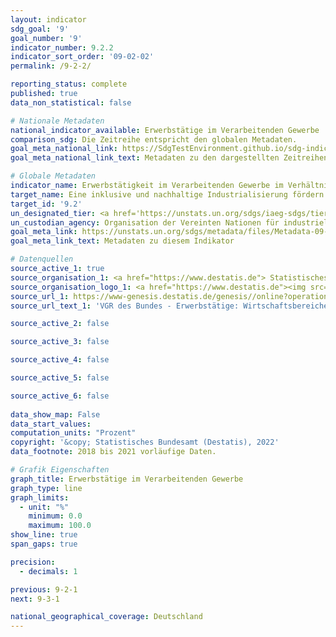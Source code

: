 ```yaml
---
layout: indicator    
sdg_goal: '9'    
goal_number: '9'    
indicator_number: 9.2.2    
indicator_sort_order: '09-02-02'    
permalink: /9-2-2/    

reporting_status: complete    
published: true    
data_non_statistical: false    

# Nationale Metadaten    
national_indicator_available: Erwerbstätige im Verarbeitenden Gewerbe    
comparison_sdg: Die Zeitreihe entspricht den globalen Metadaten.    
goal_meta_national_link: https://SdgTestEnvironment.github.io/sdg-indicators/public/MetaDe/9.2.2.pdf    
goal_meta_national_link_text: Metadaten zu den dargestellten Zeitreihen    

# Globale Metadaten    
indicator_name: Erwerbstätigkeit im Verarbeitenden Gewerbe im Verhältnis zur Erwerbstätigkeit insgesamt    
target_name: Eine inklusive und nachhaltige Industrialisierung fördern und bis 2030 den Anteil der Industrie an der Beschäftigung und am Bruttoinlandsprodukt entsprechend den nationalen Gegebenheiten erheblich steigern und den Anteil in den am wenigsten entwickelten Ländern verdoppeln    
target_id: '9.2'    
un_designated_tier: <a href='https://unstats.un.org/sdgs/iaeg-sdgs/tier-classification/' title='Klicken Sie hier um weitere Informationen zur UN-Tier-Klassifikation zu erhalten.'  target='_blank'>Tier I</a>    
un_custodian_agency: Organisation der Vereinten Nationen für industrielle Entwicklung (UNIDO)    
goal_meta_link: https://unstats.un.org/sdgs/metadata/files/Metadata-09-02-02.pdf    
goal_meta_link_text: Metadaten zu diesem Indikator        

# Datenquellen
source_active_1: true
source_organisation_1: <a href="https://www.destatis.de"> Statistisches Bundesamt (Destatis) </a>
source_organisation_logo_1: <a href="https://www.destatis.de"><img src="https://g205sdgs.github.io/sdg-indicators/public/OrgImgDe/destatis.png" alt="Logo destatis" style="height:60px; width:148px"/></a>
source_url_1: https://www-genesis.destatis.de/genesis//online?operation=table&code=81000-0112&bypass=true&language=de
source_url_text_1: 'VGR des Bundes - Erwerbstätige: Wirtschaftsbereiche – GENESIS online 81000-0112'

source_active_2: false

source_active_3: false

source_active_4: false

source_active_5: false

source_active_6: false
    
data_show_map: False    
data_start_values:     
computation_units: "Prozent"    
copyright: '&copy; Statistisches Bundesamt (Destatis), 2022'    
data_footnote: 2018 bis 2021 vorläufige Daten.    

# Grafik Eigenschaften    
graph_title: Erwerbstätige im Verarbeitenden Gewerbe    
graph_type: line    
graph_limits:
  - unit: "%"
    minimum: 0.0
    maximum: 100.0
show_line: true
span_gaps: true

precision:
  - decimals: 1    

previous: 9-2-1    
next: 9-3-1    

national_geographical_coverage: Deutschland    
---
```


<span></span>
